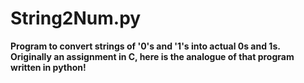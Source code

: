 # String2Num.py

<b>
  Program to convert strings of '0's and '1's into actual 0s and 1s.<br />
  Originally an assignment in C, here is the analogue of that program written in python!
</b>
